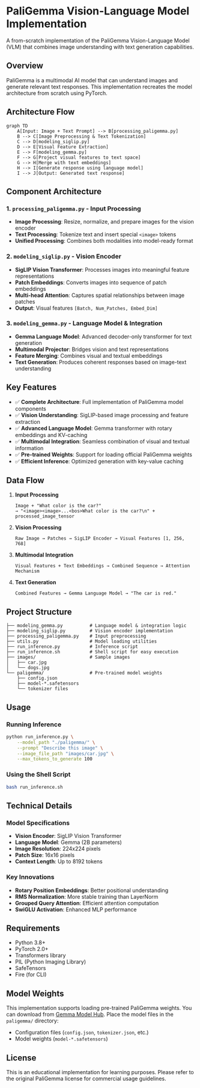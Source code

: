 # PaliGemma Vision-Language Model Implementation

A from-scratch implementation of the PaliGemma Vision-Language Model (VLM) that combines image understanding with text generation capabilities.

## Overview

PaliGemma is a multimodal AI model that can understand images and generate relevant text responses. This implementation recreates the model architecture from scratch using PyTorch.

## Architecture Flow

```mermaid
graph TD
    A[Input: Image + Text Prompt] --> B[processing_paligemma.py]
    B --> C[Image Preprocessing & Text Tokenization]
    C --> D[modeling_siglip.py]
    D --> E[Visual Feature Extraction]
    E --> F[modeling_gemma.py]
    F --> G[Project visual features to text space]
    G --> H[Merge with text embeddings]
    H --> I[Generate response using language model]
    I --> J[Output: Generated text response]
```

## Component Architecture

### 1. `processing_paligemma.py` - Input Processing
- **Image Processing**: Resize, normalize, and prepare images for the vision encoder
- **Text Processing**: Tokenize text and insert special `<image>` tokens
- **Unified Processing**: Combines both modalities into model-ready format

### 2. `modeling_siglip.py` - Vision Encoder
- **SigLIP Vision Transformer**: Processes images into meaningful feature representations
- **Patch Embeddings**: Converts images into sequence of patch embeddings
- **Multi-head Attention**: Captures spatial relationships between image patches
- **Output**: Visual features `[Batch, Num_Patches, Embed_Dim]`

### 3. `modeling_gemma.py` - Language Model & Integration
- **Gemma Language Model**: Advanced decoder-only transformer for text generation
- **Multimodal Projector**: Bridges vision and text representations
- **Feature Merging**: Combines visual and textual embeddings
- **Text Generation**: Produces coherent responses based on image-text understanding

## Key Features

- ✅ **Complete Architecture**: Full implementation of PaliGemma model components
- ✅ **Vision Understanding**: SigLIP-based image processing and feature extraction
- ✅ **Advanced Language Model**: Gemma transformer with rotary embeddings and KV-caching
- ✅ **Multimodal Integration**: Seamless combination of visual and textual information
- ✅ **Pre-trained Weights**: Support for loading official PaliGemma weights
- ✅ **Efficient Inference**: Optimized generation with key-value caching

## Data Flow

1. **Input Processing**
   ```
   Image + "What color is the car?" 
   → "<image><image>...<bos>What color is the car?\n" + processed_image_tensor
   ```

2. **Vision Processing**
   ```
   Raw Image → Patches → SigLIP Encoder → Visual Features [1, 256, 768]
   ```

3. **Multimodal Integration**
   ```
   Visual Features + Text Embeddings → Combined Sequence → Attention Mechanism
   ```

4. **Text Generation**
   ```
   Combined Features → Gemma Language Model → "The car is red."
   ```

## Project Structure

```
├── modeling_gemma.py          # Language model & integration logic
├── modeling_siglip.py         # Vision encoder implementation  
├── processing_paligemma.py    # Input preprocessing
├── utils.py                   # Model loading utilities
├── run_inference.py           # Inference script
├── run_inference.sh           # Shell script for easy execution
├── images/                    # Sample images
│   ├── car.jpg
│   └── dogs.jpg
└── paligemma/                 # Pre-trained model weights
    ├── config.json
    ├── model-*.safetensors
    └── tokenizer files
```

## Usage

### Running Inference

```bash
python run_inference.py \
    --model_path "./paligemma/" \
    --prompt "Describe this image" \
    --image_file_path "images/car.jpg" \
    --max_tokens_to_generate 100
```

### Using the Shell Script

```bash
bash run_inference.sh
```

## Technical Details

### Model Specifications
- **Vision Encoder**: SigLIP Vision Transformer
- **Language Model**: Gemma (2B parameters)
- **Image Resolution**: 224x224 pixels
- **Patch Size**: 16x16 pixels
- **Context Length**: Up to 8192 tokens

### Key Innovations
- **Rotary Position Embeddings**: Better positional understanding
- **RMS Normalization**: More stable training than LayerNorm
- **Grouped Query Attention**: Efficient attention computation
- **SwiGLU Activation**: Enhanced MLP performance

## Requirements

- Python 3.8+
- PyTorch 2.0+
- Transformers library
- PIL (Python Imaging Library)
- SafeTensors
- Fire (for CLI)

## Model Weights

This implementation supports loading pre-trained PaliGemma weights. You can download from [Gemma Model Hub](https://huggingface.co/google/paligemma-3b-pt-224). Place the model files in the `paligemma/` directory:
- Configuration files (`config.json`, `tokenizer.json`, etc.)
- Model weights (`model-*.safetensors`)

## License

This is an educational implementation for learning purposes. Please refer to the original PaliGemma license for commercial usage guidelines.